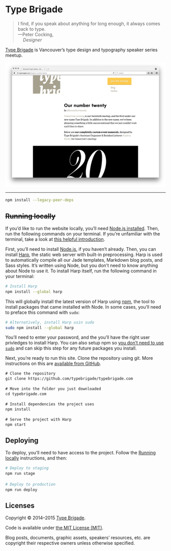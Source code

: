 # Type Brigade

> I find, if you speak about anything for long enough, it always comes back to type.
> <br/>—Peter Cocking,<br/>&nbsp;&nbsp;&nbsp;&nbsp;_Designer_

[Type Brigade](http://typebrigade.com) is Vancouver’s type design and typography speaker series meetup.

![A screenshot of the Type Brigade site.](preview.png)

***

```sh
npm install --legacy-peer-deps
```

## ~~Running locally~~

If you’d like to run the website locally, you’ll need [Node.js installed](http://nodejs.org). Then, run the following commands on your terminal. If you’re unfamiliar with the terminal, take a look at [this helpful introduction](http://wiseheartdesign.com/articles/2010/11/12/the-designers-guide-to-the-osx-command-prompt/).

First, you’ll need to install [Node.js](http://nodejs.org), if you haven’t already. Then, you can install [Harp](http://harpjs.com), the static web server with built-in preprocessing. Harp is used to automatically compile all our Jade templates, Markdown blog posts, and Sass styles. It’s written using Node, but you don’t need to know anything about Node to use it. To install Harp itself, run the following command in your terminal:

```sh
# Install Harp
npm install --global harp
```

This will globally install the latest version of Harp using [npm](https://npmjs.org), the tool to install packages that came installed with Node. In some cases, you’ll need to preface this command with `sudo`:

```sh
# Alternatively, install Harp usin sudo
sudo npm install --global harp
```

You’ll need to enter your password, and the you’ll have the right user privledges to install Harp. You can also setup npm so [you don’t need to use `sudo`](https://docs.npmjs.com/getting-started/fixing-npm-permissions) and can skip this step for any future packages you install.

Next, you’re ready to run this site. Clone the repository using git. More instructions on this are [available from GitHub](https://help.github.com/articles/fork-a-repo/).

```
# Clone the repository
git clone https://github.com/typebrigade/typebrigade.com

# Move into the folder you just downloaded
cd typebrigade.com

# Install dependencies the project uses
npm install

# Serve the project with Harp
npm start
```

## Deploying

To deploy, you’ll need to have access to the project. Follow the [Running locally](#running-locally) instructions, and then:

```bash
# Deploy to staging
npm run stage

# Deploy to production
npm run deploy
```

## Licenses

Copyright © 2014–2015 [Type Brigade](http://typebrigade.com).

Code is available under [the MIT License (MIT)](LICENSE.md).

Blog posts, documents, graphic assets, speakers’ resources, etc. are copyright their respective owners unless otherwise specified.
